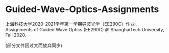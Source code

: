 # Guided-Wave-Optics-Assignments
上海科技大学2020-2021学年第一学期导波光学（EE290C）作业。Assignments of Guided Wave Optics (EE290C) @ ShanghaiTech University, Fall 2020.

(部分文件因过大而放弃同步)